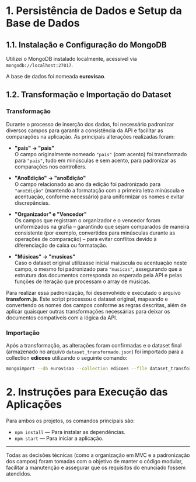 
# 1. Persistência de Dados e Setup da Base de Dados

## 1.1. Instalação e Configuração do MongoDB

Utilizei o MongoDB instalado localmente, acessível via `mongodb://localhost:27017`.

A base de dados foi nomeada **eurovisao**.

## 1.2. Transformação e Importação do Dataset

### Transformação

Durante o processo de inserção dos dados, foi necessário padronizar diversos campos para garantir a consistência da API e facilitar as comparações na aplicação. As principais alterações realizadas foram:

- **"país" → "pais"**  
  O campo originalmente nomeado `"país"` (com acento) foi transformado para `"pais"`, tudo em minúsculas e sem acento, para padronizar as comparações nos controllers.

- **"AnoEdição" → "anoEdição"**  
  O campo relacionado ao ano da edição foi padronizado para `"anoEdição"` (mantendo a formatação com a primeira letra minúscula e acentuação, conforme necessário) para uniformizar os nomes e evitar discrepâncias.

- **"Organizador" e "Vencedor"**  
  Os campos que registram o organizador e o vencedor foram uniformizados na grafia – garantindo que sejam comparados de maneira consistente (por exemplo, convertidos para minúsculas durante as operações de comparação) – para evitar conflitos devido à diferenciação de caixa ou formatação.

- **"Músicas" → "musicas"**  
  Caso o dataset original utilizasse inicial maiúscula ou acentuação neste campo, o mesmo foi padronizado para `"musicas"`, assegurando que a estrutura dos documentos corresponda ao esperado pela API e pelas funções de iteração que processam o array de músicas.

Para realizar essa padronização, foi desenvolvido e executado o arquivo **transform.js**. Este script processou o dataset original, mapeando e convertendo os nomes dos campos conforme as regras descritas, além de aplicar quaisquer outras transformações necessárias para deixar os documentos compatíveis com a lógica da API.

### Importação

Após a transformação, as alterações foram confirmadas e o dataset final (armazenado no arquivo `dataset_transformado.json`) foi importado para a collection **edicoes** utilizando o seguinte comando:

```bash
mongoimport --db eurovisao --collection edicoes --file dataset_transformado.json --jsonArray
```

# 2. Instruções para Execução das Aplicações

Para ambos os projetos, os comandos principais são:

- `npm install` — Para instalar as dependências.
- `npm start` — Para iniciar a aplicação.

---

Todas as decisões técnicas (como a organização em MVC e a padronização dos campos) foram tomadas com o objetivo de manter o código modular, facilitar a manutenção e assegurar que os requisitos do enunciado fossem atendidos.
